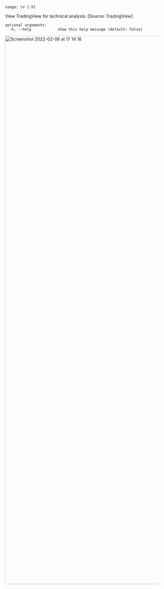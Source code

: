 ```
usage: tv [-h]
```

View TradingView for technical analysis. [Source: TradingView]

```
optional arguments:
  -h, --help            show this help message (default: False)
```

<img width="1792" alt="Screenshot 2022-02-06 at 17 14 16" src="https://user-images.githubusercontent.com/25267873/152692456-2bce6945-85db-411e-8371-6af0e6c03906.png">
